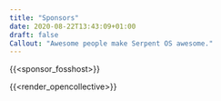 ```yaml
---
title: "Sponsors"
date: 2020-08-22T13:43:09+01:00
draft: false
Callout: "Awesome people make Serpent OS awesome."
---
```


{{<sponsor_fosshost>}}

{{<render_opencollective>}}
